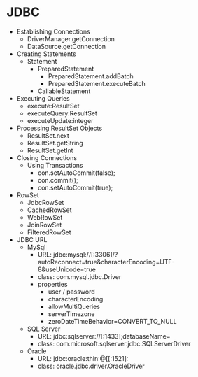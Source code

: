 # JDBC
- Establishing Connections
  - DriverManager.getConnection
  - DataSource.getConnection
- Creating Statements
  - Statement
    - PreparedStatement
      - PreparedStatement.addBatch
      - PreparedStatement.executeBatch
    - CallableStatement
- Executing Queries
  - execute:ResultSet 
  - executeQuery:ResultSet
  - executeUpdate:integer
- Processing ResultSet Objects
  - ResultSet.next
  - ResultSet.getString
  - ResultSet.getInt
- Closing Connections
  - Using Transactions
    - con.setAutoCommit(false);
    - con.commit();
    - con.setAutoCommit(true);
- RowSet
  - JdbcRowSet
  - CachedRowSet
  - WebRowSet
  - JoinRowSet
  - FilteredRowSet
- JDBC URL
  - MySql
    - URL:  jdbc:mysql://<host>[:3306<port>]/<dbName>?autoReconnect=true&amp;characterEncoding=UTF-8&amp;useUnicode=true
    - class:  com.mysql.jdbc.Driver
    - properties
      - user / password
      - characterEncoding
      - allowMultiQueries
      - serverTimezone
      - zeroDateTimeBehavior=CONVERT_TO_NULL
  - SQL Server
    - URL:  jdbc:sqlserver://<host>[:1433<port>];databaseName=<dbName>
    - class:  com.microsoft.sqlserver.jdbc.SQLServerDriver
  - Oracle
    - URL:  jdbc:oracle:thin:@[<host>[:1521<port>]:<dbName>
    - class:  oracle.jdbc.driver.OracleDriver
